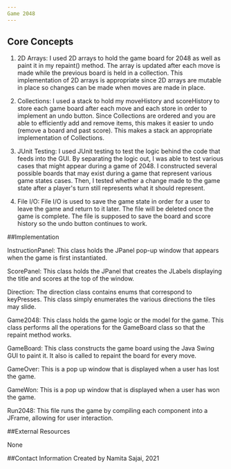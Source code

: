 ```yaml
---
Game 2048
---
```


## Core Concepts

  1. 2D Arrays: I used 2D arrays to hold the game board for 2048 as well as paint it in my repaint() method. The array is updated after each move is made while the previous board is held in a collection. This implementation of 2D arrays is appropriate since 2D arrays are mutable in place so changes can be made when moves are made in place.

  2. Collections: I used a stack to hold my moveHistory and scoreHistory to store each game board after each move and each store in order to implement an undo button. Since Collections are ordered and you are able to efficiently add and remove items, this makes it easier to undo (remove a board and past score). This makes a stack an appropriate implementation of Collections.

  3. JUnit Testing: I used JUnit testing to test the logic behind the code that feeds into the GUI. By separating the logic out, I was able to test various cases that might appear during a game of 2048. I constructed several possible boards that may exist during a game that represent various game states cases. Then, I tested whether a change made to the game state after a player's turn still represents what it should represent.

  4. File I/O: File I/O is used to save the game state in order for a user to leave the game and return to it later. The file will be deleted once the game is complete. The file is supposed to save the board and score history so the undo button continues to work.

##Implementation

InstructionPanel: This class holds the JPanel pop-up window that appears when the game is first instantiated.

ScorePanel: This class holds the JPanel that  creates the JLabels displaying the title and scores at the top of the window.

Direction: The direction class contains enums that correspond to keyPresses. This class simply enumerates the various directions the tiles may slide.

Game2048: This class holds the game logic or the model for the game. This class performs all the operations for the GameBoard class so that the repaint method works.

GameBoard: This class constructs the game board using the Java Swing GUI to paint it. It also is called to repaint the board for every move.

GameOver: This is a pop up window that is displayed when a user has lost the game.

GameWon: This is a pop up window that is displayed when a user has won the game.

Run2048: This file runs the game by compiling each component into a JFrame, allowing for user interaction.

##External Resources

None

##Contact Information
Created by Namita Sajai, 2021
